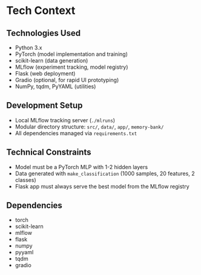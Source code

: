 # Tech Context

## Technologies Used
- Python 3.x
- PyTorch (model implementation and training)
- scikit-learn (data generation)
- MLflow (experiment tracking, model registry)
- Flask (web deployment)
- Gradio (optional, for rapid UI prototyping)
- NumPy, tqdm, PyYAML (utilities)

## Development Setup
- Local MLflow tracking server (`./mlruns`)
- Modular directory structure: `src/`, `data/`, `app/`, `memory-bank/`
- All dependencies managed via `requirements.txt`

## Technical Constraints
- Model must be a PyTorch MLP with 1-2 hidden layers
- Data generated with `make_classification` (1000 samples, 20 features, 2 classes)
- Flask app must always serve the best model from the MLflow registry

## Dependencies
- torch
- scikit-learn
- mlflow
- flask
- numpy
- pyyaml
- tqdm
- gradio 